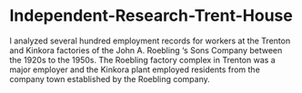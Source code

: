 # Independent-Research-Trent-House
I analyzed several hundred employment records for workers at the Trenton and Kinkora factories of the John A. Roebling ‘s Sons Company between the 1920s to the 1950s. The Roebling factory complex in Trenton was a major employer and the Kinkora plant employed residents from the company town established by the Roebling company.
